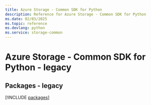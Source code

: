 ```yaml
---
title: Azure Storage - Common SDK for Python
description: Reference for Azure Storage - Common SDK for Python
ms.date: 02/03/2025
ms.topic: reference
ms.devlang: python
ms.service: storage-common
---
```

# Azure Storage - Common SDK for Python - legacy
## Packages - legacy
[!INCLUDE [packages](storage---common-index.md)]